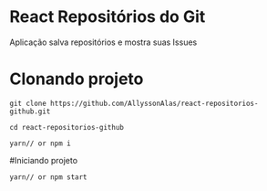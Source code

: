 # React Repositórios do Git

Aplicação salva repositórios e mostra suas Issues

# Clonando projeto

```
git clone https://github.com/AllyssonAlas/react-repositorios-github.git

cd react-repositorios-github

yarn// or npm i
```

#Iniciando projeto

```
yarn// or npm start
```
